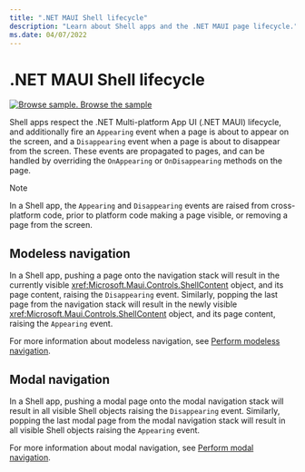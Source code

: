 ```yaml
---
title: ".NET MAUI Shell lifecycle"
description: "Learn about Shell apps and the .NET MAUI page lifecycle."
ms.date: 04/07/2022
---
```


# .NET MAUI Shell lifecycle

[![Browse sample.](~/media/code-sample.png) Browse the sample](/samples/dotnet/maui-samples/fundamentals-shell)

Shell apps respect the .NET Multi-platform App UI (.NET MAUI) lifecycle, and additionally fire an `Appearing` event when a page is about to appear on the screen, and a `Disappearing` event when a page is about to disappear from the screen. These events are propagated to pages, and can be handled by overriding the `OnAppearing` or `OnDisappearing` methods on the page.

> [!NOTE]
> In a Shell app, the `Appearing` and `Disappearing` events are raised from cross-platform code, prior to platform code making a page visible, or removing a page from the screen.

## Modeless navigation

In a Shell app, pushing a page onto the navigation stack will result in the currently visible <xref:Microsoft.Maui.Controls.ShellContent> object, and its page content, raising the `Disappearing` event. Similarly, popping the last page from the navigation stack will result in the newly visible <xref:Microsoft.Maui.Controls.ShellContent> object, and its page content, raising the `Appearing` event.

For more information about modeless navigation, see [Perform modeless navigation](~/user-interface/pages/navigationpage.md#perform-modeless-navigation).

## Modal navigation

In a Shell app, pushing a modal page onto the modal navigation stack will result in all visible Shell objects raising the `Disappearing` event. Similarly, popping the last modal page from the modal navigation stack will result in all visible Shell objects raising the `Appearing` event.

For more information about modal navigation, see [Perform modal navigation](~/user-interface/pages/navigationpage.md#perform-modal-navigation).
